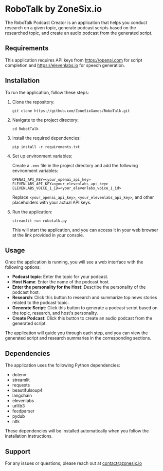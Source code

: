 # RoboTalk by ZoneSix.io

The RoboTalk Podcast Creator is an application that helps you conduct research on a given topic, generate podcast scripts based on the researched topic, and create an audio podcast from the generated script.

## Requirements

This application requires API keys from https://openai.com for script completion and https://elevenlabs.io for speech generation.

## Installation

To run the application, follow these steps:

1. Clone the repository:

   ```shell
   git clone https://github.com/ZoneSixGames/RoboTalk.git
   ```

2. Navigate to the project directory:

   ```shell
   cd RobotTalk
   ```

3. Install the required dependencies:

   ```shell
   pip install -r requirements.txt
   ```

4. Set up environment variables:

   Create a `.env` file in the project directory and add the following environment variables:

   ```shell
   OPENAI_API_KEY=<your_openai_api_key>
   ELEVENLABS_API_KEY=<your_elevenlabs_api_key>
   ELEVENLABS_VOICE_1_ID=<your_elevenlabs_voice_1_id>
   ```

   Replace `<your_openai_api_key>`, `<your_elevenlabs_api_key>`, and other placeholders with your actual API keys.

5. Run the application:

   ```shell
   streamlit run robotalk.py
   ```

   This will start the application, and you can access it in your web browser at the link provided in your console.

## Usage

Once the application is running, you will see a web interface with the following options:

- **Podcast topic**: Enter the topic for your podcast.
- **Host Name**: Enter the name of the podcast host.
- **Enter the personality for the Host**: Describe the personality of the podcast host.
- **Research**: Click this button to research and summarize top news stories related to the podcast topic.
- **Generate Script**: Click this button to generate a podcast script based on the topic, research, and host's personality.
- **Create Podcast**: Click this button to create an audio podcast from the generated script.

The application will guide you through each step, and you can view the generated script and research summaries in the corresponding sections.

## Dependencies

The application uses the following Python dependencies:

- dotenv
- streamlit
- requests
- beautifulsoup4
- langchain
- elevenlabs
- urllib3
- feedparser
- pydub
- nltk

These dependencies will be installed automatically when you follow the installation instructions.

## Support

For any issues or questions, please reach out at contact@zonesix.io

